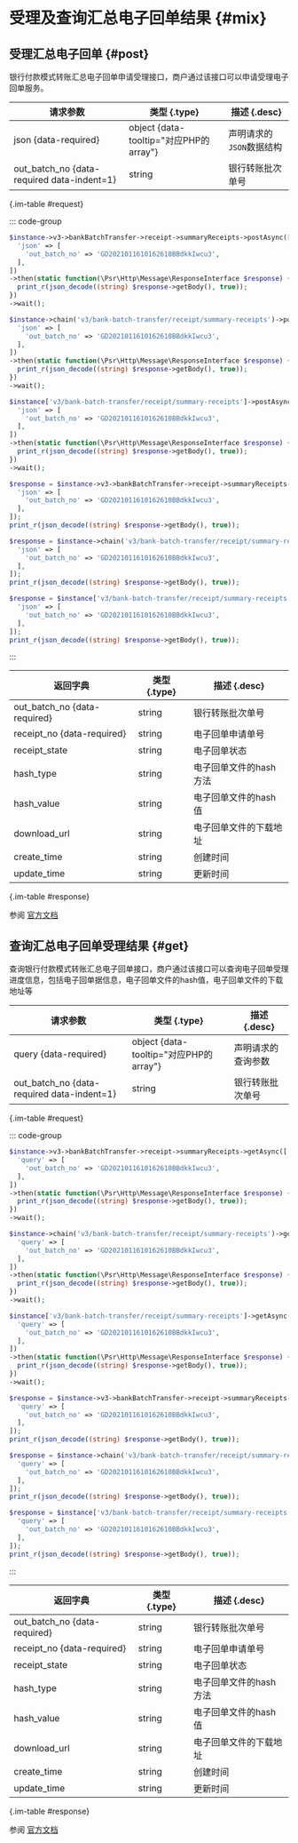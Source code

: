 # 受理及查询汇总电子回单结果 {#mix}

## 受理汇总电子回单 {#post}

银行付款模式转账汇总电子回单申请受理接口，商户通过该接口可以申请受理电子回单服务。

| 请求参数 | 类型 {.type} | 描述 {.desc}
| --- | --- | ---
| json {data-required} | object {data-tooltip="对应PHP的array"} | 声明请求的`JSON`数据结构
| out_batch_no {data-required data-indent=1} | string | 银行转账批次单号

{.im-table #request}

::: code-group

```php [异步纯链式]
$instance->v3->bankBatchTransfer->receipt->summaryReceipts->postAsync([
  'json' => [
    'out_batch_no' => 'GD2021011610162610BBdkkIwcu3',
  ],
])
->then(static function(\Psr\Http\Message\ResponseInterface $response) {
  print_r(json_decode((string) $response->getBody(), true));
})
->wait();
```

```php [异步声明式]
$instance->chain('v3/bank-batch-transfer/receipt/summary-receipts')->postAsync([
  'json' => [
    'out_batch_no' => 'GD2021011610162610BBdkkIwcu3',
  ],
])
->then(static function(\Psr\Http\Message\ResponseInterface $response) {
  print_r(json_decode((string) $response->getBody(), true));
})
->wait();
```

```php [异步属性式]
$instance['v3/bank-batch-transfer/receipt/summary-receipts']->postAsync([
  'json' => [
    'out_batch_no' => 'GD2021011610162610BBdkkIwcu3',
  ],
])
->then(static function(\Psr\Http\Message\ResponseInterface $response) {
  print_r(json_decode((string) $response->getBody(), true));
})
->wait();
```

```php [同步纯链式]
$response = $instance->v3->bankBatchTransfer->receipt->summaryReceipts->post([
  'json' => [
    'out_batch_no' => 'GD2021011610162610BBdkkIwcu3',
  ],
]);
print_r(json_decode((string) $response->getBody(), true));
```

```php [同步声明式]
$response = $instance->chain('v3/bank-batch-transfer/receipt/summary-receipts')->post([
  'json' => [
    'out_batch_no' => 'GD2021011610162610BBdkkIwcu3',
  ],
]);
print_r(json_decode((string) $response->getBody(), true));
```

```php [同步属性式]
$response = $instance['v3/bank-batch-transfer/receipt/summary-receipts']->post([
  'json' => [
    'out_batch_no' => 'GD2021011610162610BBdkkIwcu3',
  ],
]);
print_r(json_decode((string) $response->getBody(), true));
```

:::

| 返回字典 | 类型 {.type} | 描述 {.desc}
| --- | --- | ---
| out_batch_no {data-required} | string | 银行转账批次单号
| receipt_no {data-required} | string | 电子回单申请单号
| receipt_state | string | 电子回单状态
| hash_type | string | 电子回单文件的hash方法
| hash_value | string | 电子回单文件的hash值
| download_url | string | 电子回单文件的下载地址
| create_time | string | 创建时间
| update_time | string | 更新时间

{.im-table #response}

参阅 [官方文档](https://pay.weixin.qq.com/wiki/doc/apiv3_partner/Offline/apis/chapter4_2_6.shtml)

## 查询汇总电子回单受理结果 {#get}

查询银行付款模式转账汇总电子回单接口，商户通过该接口可以查询电子回单受理进度信息，包括电子回单据信息，电子回单文件的hash值，电子回单文件的下载地址等

| 请求参数 | 类型 {.type} | 描述 {.desc}
| --- | --- | ---
| query {data-required} | object {data-tooltip="对应PHP的array"} | 声明请求的查询参数
| out_batch_no {data-required data-indent=1} | string | 银行转账批次单号

{.im-table #request}

::: code-group

```php [异步纯链式]
$instance->v3->bankBatchTransfer->receipt->summaryReceipts->getAsync([
  'query' => [
    'out_batch_no' => 'GD2021011610162610BBdkkIwcu3',
  ],
])
->then(static function(\Psr\Http\Message\ResponseInterface $response) {
  print_r(json_decode((string) $response->getBody(), true));
})
->wait();
```

```php [异步声明式]
$instance->chain('v3/bank-batch-transfer/receipt/summary-receipts')->getAsync([
  'query' => [
    'out_batch_no' => 'GD2021011610162610BBdkkIwcu3',
  ],
])
->then(static function(\Psr\Http\Message\ResponseInterface $response) {
  print_r(json_decode((string) $response->getBody(), true));
})
->wait();
```

```php [异步属性式]
$instance['v3/bank-batch-transfer/receipt/summary-receipts']->getAsync([
  'query' => [
    'out_batch_no' => 'GD2021011610162610BBdkkIwcu3',
  ],
])
->then(static function(\Psr\Http\Message\ResponseInterface $response) {
  print_r(json_decode((string) $response->getBody(), true));
})
->wait();
```

```php [同步纯链式]
$response = $instance->v3->bankBatchTransfer->receipt->summaryReceipts->get([
  'query' => [
    'out_batch_no' => 'GD2021011610162610BBdkkIwcu3',
  ],
]);
print_r(json_decode((string) $response->getBody(), true));
```

```php [同步声明式]
$response = $instance->chain('v3/bank-batch-transfer/receipt/summary-receipts')->get([
  'query' => [
    'out_batch_no' => 'GD2021011610162610BBdkkIwcu3',
  ],
]);
print_r(json_decode((string) $response->getBody(), true));
```

```php [同步属性式]
$response = $instance['v3/bank-batch-transfer/receipt/summary-receipts']->get([
  'query' => [
    'out_batch_no' => 'GD2021011610162610BBdkkIwcu3',
  ],
]);
print_r(json_decode((string) $response->getBody(), true));
```

:::

| 返回字典 | 类型 {.type} | 描述 {.desc}
| --- | --- | ---
| out_batch_no {data-required} | string | 银行转账批次单号
| receipt_no {data-required} | string | 电子回单申请单号
| receipt_state | string | 电子回单状态
| hash_type | string | 电子回单文件的hash方法
| hash_value | string | 电子回单文件的hash值
| download_url | string | 电子回单文件的下载地址
| create_time | string | 创建时间
| update_time | string | 更新时间

{.im-table #response}

参阅 [官方文档](https://pay.weixin.qq.com/wiki/doc/apiv3_partner/Offline/apis/chapter4_2_7.shtml)
